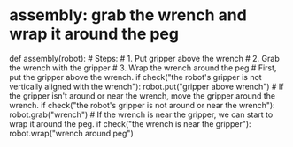 

# assembly: grab the wrench and wrap it around the peg
def assembly(robot):
    # Steps:
    #  1. Put gripper above the wrench
    #  2. Grab the wrench with the gripper
    #  3. Wrap the wrench around the peg
    # First, put the gripper above the wrench.
    if check("the robot's gripper is not vertically aligned with the wrench"):
        robot.put("gripper above wrench")
    # If the gripper isn't around or near the wrench, move the gripper around the wrench.
    if check("the robot's gripper is not around or near the wrench"):
        robot.grab("wrench")
    # If the wrench is near the gripper, we can start to wrap it around the peg.
    if check("the wrench is near the gripper"):
        robot.wrap("wrench around peg")